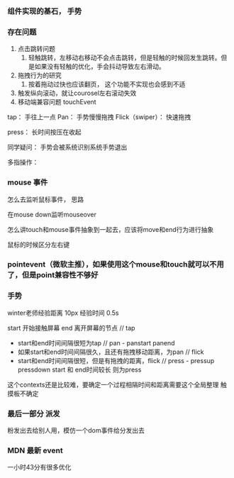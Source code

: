 ### 组件实现的基石， 手势

### 存在问题

  1. 点击跳转问题 
     1. 轻触跳转，左移动右移动不会点击跳转，但是轻触的时候回发生跳转。但是如果没有轻触的优化，手会抖动导致左右滑动。
  2. 拖拽行为的研究
     1. 按着拖动过快也应该翻页， 这个功能不实现也会感到不适
  3. 触发纵向滚动，就让courosel左右滚动失效
  4. 移动端兼容问题 touchEvent

tap： 手往上一点
Pan： 手势慢慢拖拽
Flick（swiper）： 快速拖拽

press： 长时间按压在收起

同学疑问： 手势会被系统识别系统手势退出

多指操作： 

### mouse 事件
  怎么去监听鼠标事件， 思路

   在mouse down监听mouseover

  怎么讲touch和mouse事件抽象到一起去，应该将move和end行为进行抽象

  鼠标的时候区分左右键

### pointevent（微软主推），如果使用这个mouse和touch就可以不用了，但是point兼容性不够好

### 手势
  winter老师经验距离 10px 经验时间 0.5s

start 开始接触屏幕 end 离开屏幕的节点
// tap
  - start和end时间间隔很短为tap
// pan - panstart panend
  - 如果start和end时间间隔很久，且还有拖拽移动距离，为pan
// flick
  - start和end时间间隔很短，但是有拖拽的距离，flick
// press - pressup pressdown
 start 和 end时间较长 则为press

这个contexts还是比较难，要确定一个过程相隔时间和距离需要这个全局整理
触摸板不确定

### 最后一部分 派发
粉发出去给别人用，模仿一个dom事件给分发出去

### MDN 最新 event

一小时43分有很多优化

